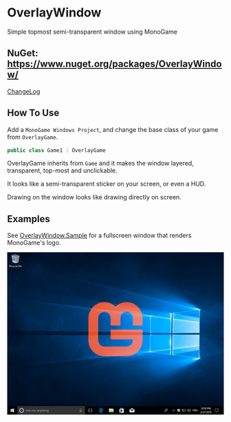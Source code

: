 # OverlayWindow
Simple topmost semi-transparent window using MonoGame

## NuGet: https://www.nuget.org/packages/OverlayWindow/

[ChangeLog](doc/CHANGELOG.md)

## How To Use
Add a `MonoGame Windows Project`, and change the base class of your game from `OverlayGame`.

```cs
public class Game1 : OverlayGame
```

OverlayGame inherits from `Game` and it makes the window layered, transparent, top-most and unclickable.

It looks like a semi-transparent sticker on your screen, or even a HUD.

Drawing on the window looks like drawing directly on screen.

## Examples

See [OverlayWindow.Sample](OverlayWindow.Sample) for a fullscreen window that renders MonoGame's logo.

![demo](doc/demo.png)